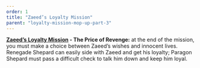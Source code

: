```yaml
---
order: 1
title: "Zaeed’s Loyalty Mission"
parent: "loyalty-mission-mop-up-part-3"
--- 
```


**[Zaeed’s Loyalty Mission](https://www.rpgsite.net/feature/11111-mass-effect-2-loyalty-missions-consequences-how-to-gain-loyalty-resolve-conflicts#zaeed-loyalty-mission) - The Price of Revenge:** at the end of the mission, you must make a choice between Zaeed’s wishes and innocent lives. Renegade Shepard can easily side with Zaeed and get his loyalty; Paragon Shepard must pass a difficult check to talk him down and keep him loyal.
